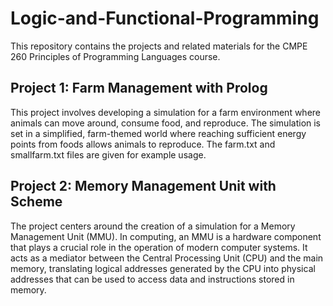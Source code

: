 # Logic-and-Functional-Programming
This repository contains the projects and related materials for the CMPE 260 Principles of Programming Languages course.

## **Project 1: Farm Management with Prolog**
This project involves developing a simulation for a farm environment where animals can move around, consume food, and reproduce.
The simulation is set in a simplified, farm-themed world where reaching sufficient energy points from foods allows animals to reproduce.
The farm.txt and smallfarm.txt files are given for example usage.
## **Project 2: Memory Management Unit with Scheme**
The project centers around the creation of a simulation for a Memory Management Unit (MMU). In computing, an MMU is a hardware component that plays a crucial role in the operation of modern computer systems. 
It acts as a mediator between the Central Processing Unit (CPU) and the main memory, translating logical addresses generated by the CPU into physical addresses that can be used to
access data and instructions stored in memory.
